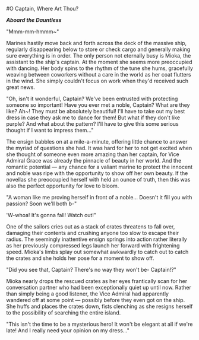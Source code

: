 #O Captain, Where Art Thou?

***Aboard the Dauntless***

"Mmm-mm-hmmm~"

Marines hastily move back and forth across the deck of the massive ship, regularly disappearing below to store or check cargo and generally making sure everything is in order. The only person not eternally busy is Mioka, the assistant to the ship's captain.  At the moment she seems more preoccupied with dancing. Her body spins to the rhythm of the tune she hums, gracefully weaving between coworkers without a care in the world as her coat flutters in the wind. She simply couldn't focus on work when they'd received such great news.

"Oh, isn't it wonderful, Captain? We've been entrusted with protecting someone so important! Have you ever met a noble, Captain? What are they like? Ah~! They must be absolutely beautiful! I'll have to take out my best dress in case they ask me to dance for them! But what if they don't like purple? And what about the pattern? I'll have to give this some serious thought if I want to impress them..."

The ensign babbles on at a mile-a-minute, offering little chance to answer the myriad of questions she had. It was hard for her to not get excited when she thought of someone even more amazing than her captain, for Vice Admiral Grace was already the pinnacle of beauty in her world. And the romantic potential — any chance for a valiant marine to protect the innocent and noble was ripe with the opportunity to show off her own beauty. If the novellas she preoccupied herself with held an ounce of truth, then this was also the perfect opportunity for love to bloom.

"A woman like me proving herself in front of a noble... Doesn't it fill you with passion? Soon we'll both b-"

'W-whoa! It's gonna fall! Watch out!"

One of the sailors cries out as a stack of crates threatens to fall over, damaging their contents and crushing anyone too slow to escape their radius. The seemingly inattentive ensign springs into action rather literally as her previously compressed legs launch her forward with frightening speed. Mioka's limbs splay out somewhat awkwardly to catch out to catch the crates and she holds her pose for a moment to show off.

"Did you see that, Captain? There's no way they won't be- Captain!?"

Mioka nearly drops the rescued crates as her eyes frantically scan for her conversation partner who had been exceptionally quiet up until now. Rather than simply being a good listener, the Vice Admiral had apparently wandered off at some point — possibly before they even got on the ship. She huffs and places the crates down, fists clenching as she resigns herself to the possibility of searching the entire island.

"This isn't the time to be a mysterious hero! It won't be elegant at all if we're late! And I really need your opinion on my dress..."